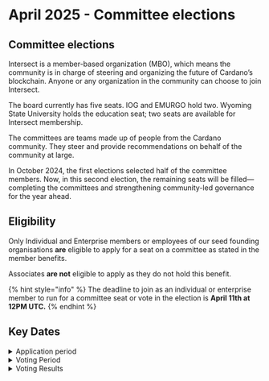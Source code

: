 # April 2025 - Committee elections

## Committee elections

Intersect is a member-based organization (MBO), which means the community is in charge of steering and organizing the future of Cardano’s blockchain. Anyone or any organization in the community can choose to join Intersect.

The board currently has five seats. IOG and EMURGO hold two. Wyoming State University holds the education seat; two seats are available for Intersect membership.

The committees are teams made up of people from the Cardano community. They steer and provide recommendations on behalf of the community at large.

In October 2024, the first elections selected half of the committee members. Now, in this second election, the remaining seats will be filled—completing the committees and strengthening community-led governance for the year ahead.

## Eligibility

Only Individual and Enterprise members or employees of our seed founding organisations **are** eligible to apply for a seat on a committee as stated in the member benefits.&#x20;

Associates **are not** eligible to apply as they do not hold this benefit.

{% hint style="info" %}
The deadline to join as an individual or enterprise member to run for a committee seat or vote in the election is **April 11th at 12PM UTC.**
{% endhint %}

## Key Dates

<details>

<summary>Application period</summary>

The application period will be open from **March 24th** at 12 PM UTC to **April 11th** at 12 PM UT&#x43;**.**

</details>

<details>

<summary>Voting Period</summary>

The voting period, will be held from the **16th of April** at 12 PM UTC  to the **7th of May** at 12 PM UTC.

</details>

<details>

<summary>Voting Results</summary>

The results will be published on **May 12**.

</details>

